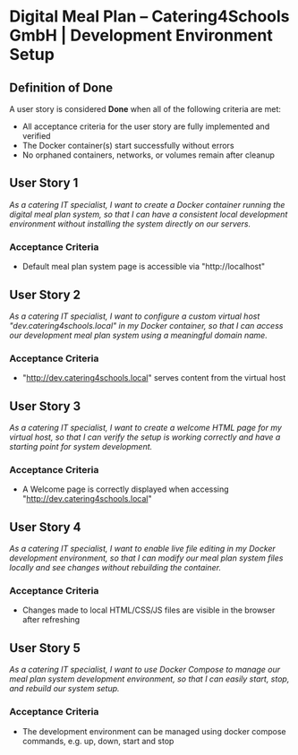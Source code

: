 # Digital Meal Plan – Catering4Schools GmbH | Development Environment Setup

## Definition of Done
A user story is considered **Done** when all of the following criteria are met:

- All acceptance criteria for the user story are fully implemented and verified
- The Docker container(s) start successfully without errors
- No orphaned containers, networks, or volumes remain after cleanup

## User Story 1
*As a catering IT specialist, I want to create a Docker container running the digital meal plan system, so that I can have a consistent local development environment without installing the system directly on our servers.*

### Acceptance Criteria
- Default meal plan system page is accessible via "http://localhost"

## User Story 2
*As a catering IT specialist, I want to configure a custom virtual host "dev.catering4schools.local" in my Docker container, so that I can access our development meal plan system using a meaningful domain name.*

### Acceptance Criteria
- "http://dev.catering4schools.local" serves content from the virtual host

## User Story 3
*As a catering IT specialist, I want to create a welcome HTML page for my virtual host, so that I can verify the setup is working correctly and have a starting point for system development.*

### Acceptance Criteria
- A Welcome page is correctly displayed when accessing "http://dev.catering4schools.local"

## User Story 4
*As a catering IT specialist, I want to enable live file editing in my Docker development environment, so that I can modify our meal plan system files locally and see changes without rebuilding the container.*

### Acceptance Criteria
- Changes made to local HTML/CSS/JS files are visible in the browser after refreshing

## User Story 5
*As a catering IT specialist, I want to use Docker Compose to manage our meal plan system development environment, so that I can easily start, stop, and rebuild our system setup.*

### Acceptance Criteria
- The development environment can be managed using docker compose commands, e.g. up, down, start and stop
```